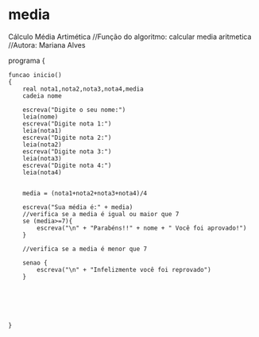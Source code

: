 # media
Cálculo Média Artimética
//Função do algoritmo: calcular media aritmetica
//Autora: Mariana Alves

programa
{
	
	funcao inicio()
	{
		real nota1,nota2,nota3,nota4,media
		cadeia nome

		escreva("Digite o seu nome:")
		leia(nome)
		escreva("Digite nota 1:")
		leia(nota1)
		escreva("Digite nota 2:")
		leia(nota2)
		escreva("Digite nota 3:")
		leia(nota3)
		escreva("Digite nota 4:")
		leia(nota4)


		media = (nota1+nota2+nota3+nota4)/4

		escreva("Sua média é:" + media)
		//verifica se a media é igual ou maior que 7
		se (media>=7){
			escreva("\n" + "Parabéns!!" + nome + " Você foi aprovado!")
		}
		
		//verifica se a media é menor que 7
		
		senao {
			escreva("\n" + "Infelizmente você foi reprovado")
		}
		
		


		
		
	}
